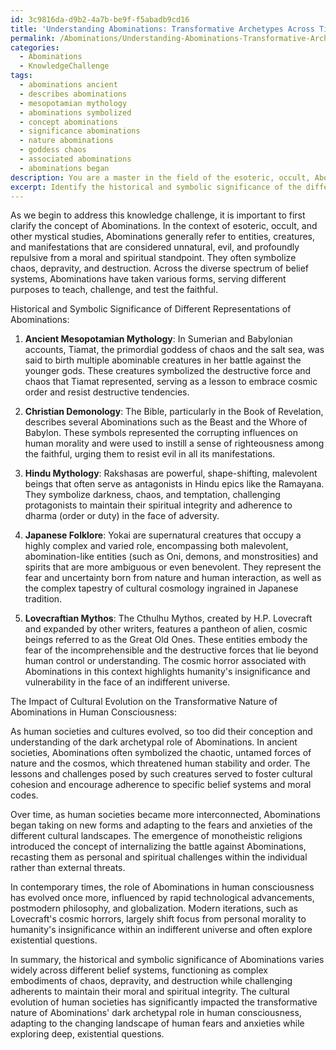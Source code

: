 ```yaml
---
id: 3c9816da-d9b2-4a7b-be9f-f5abadb9cd16
title: 'Understanding Abominations: Transformative Archetypes Across Time and Culture'
permalink: /Abominations/Understanding-Abominations-Transformative-Archetypes-Across-Time-and-Culture/
categories:
  - Abominations
  - KnowledgeChallenge
tags:
  - abominations ancient
  - describes abominations
  - mesopotamian mythology
  - abominations symbolized
  - concept abominations
  - significance abominations
  - nature abominations
  - goddess chaos
  - associated abominations
  - abominations began
description: You are a master in the field of the esoteric, occult, Abominations and Education. You are a writer of tests, challenges, books and deep knowledge on Abominations for initiates and students to gain deep insights and understanding from. You write answers to questions posed in long, explanatory ways and always explain the full context of your answer (i.e., related concepts, formulas, examples, or history), as well as the step-by-step thinking process you take to answer the challenges. Be rigorous and thorough, and summarize the key themes, ideas, and conclusions at the end.
excerpt: Identify the historical and symbolic significance of the different representations of Abominations across diverse belief systems, and investigate the impact of cultural evolution on the transformative nature of their dark archetypal role in human consciousness.
---
```

As we begin to address this knowledge challenge, it is important to first clarify the concept of Abominations. In the context of esoteric, occult, and other mystical studies, Abominations generally refer to entities, creatures, and manifestations that are considered unnatural, evil, and profoundly repulsive from a moral and spiritual standpoint. They often symbolize chaos, depravity, and destruction. Across the diverse spectrum of belief systems, Abominations have taken various forms, serving different purposes to teach, challenge, and test the faithful.

Historical and Symbolic Significance of Different Representations of Abominations:

1. **Ancient Mesopotamian Mythology**: In Sumerian and Babylonian accounts, Tiamat, the primordial goddess of chaos and the salt sea, was said to birth multiple abominable creatures in her battle against the younger gods. These creatures symbolized the destructive force and chaos that Tiamat represented, serving as a lesson to embrace cosmic order and resist destructive tendencies.

2. **Christian Demonology**: The Bible, particularly in the Book of Revelation, describes several Abominations such as the Beast and the Whore of Babylon. These symbols represented the corrupting influences on human morality and were used to instill a sense of righteousness among the faithful, urging them to resist evil in all its manifestations.

3. **Hindu Mythology**: Rakshasas are powerful, shape-shifting, malevolent beings that often serve as antagonists in Hindu epics like the Ramayana. They symbolize darkness, chaos, and temptation, challenging protagonists to maintain their spiritual integrity and adherence to dharma (order or duty) in the face of adversity.

4. **Japanese Folklore**: Yokai are supernatural creatures that occupy a highly complex and varied role, encompassing both malevolent, abomination-like entities (such as Oni, demons, and monstrosities) and spirits that are more ambiguous or even benevolent. They represent the fear and uncertainty born from nature and human interaction, as well as the complex tapestry of cultural cosmology ingrained in Japanese tradition.

5. **Lovecraftian Mythos**: The Cthulhu Mythos, created by H.P. Lovecraft and expanded by other writers, features a pantheon of alien, cosmic beings referred to as the Great Old Ones. These entities embody the fear of the incomprehensible and the destructive forces that lie beyond human control or understanding. The cosmic horror associated with Abominations in this context highlights humanity's insignificance and vulnerability in the face of an indifferent universe.

The Impact of Cultural Evolution on the Transformative Nature of Abominations in Human Consciousness:

As human societies and cultures evolved, so too did their conception and understanding of the dark archetypal role of Abominations. In ancient societies, Abominations often symbolized the chaotic, untamed forces of nature and the cosmos, which threatened human stability and order. The lessons and challenges posed by such creatures served to foster cultural cohesion and encourage adherence to specific belief systems and moral codes.

Over time, as human societies became more interconnected, Abominations began taking on new forms and adapting to the fears and anxieties of the different cultural landscapes. The emergence of monotheistic religions introduced the concept of internalizing the battle against Abominations, recasting them as personal and spiritual challenges within the individual rather than external threats.

In contemporary times, the role of Abominations in human consciousness has evolved once more, influenced by rapid technological advancements, postmodern philosophy, and globalization. Modern iterations, such as Lovecraft's cosmic horrors, largely shift focus from personal morality to humanity's insignificance within an indifferent universe and often explore existential questions.

In summary, the historical and symbolic significance of Abominations varies widely across different belief systems, functioning as complex embodiments of chaos, depravity, and destruction while challenging adherents to maintain their moral and spiritual integrity. The cultural evolution of human societies has significantly impacted the transformative nature of Abominations' dark archetypal role in human consciousness, adapting to the changing landscape of human fears and anxieties while exploring deep, existential questions.
